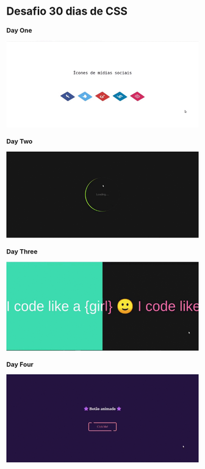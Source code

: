 # Desafio 30 dias de CSS

### Day One
![social networking icons](images/day-one.gif)

### Day Two
![loading](images/day-two.gif)

### Day Three
![color change in text](images/day-three.gif)

### Day Four
![animated button](images/day-four.gif)
